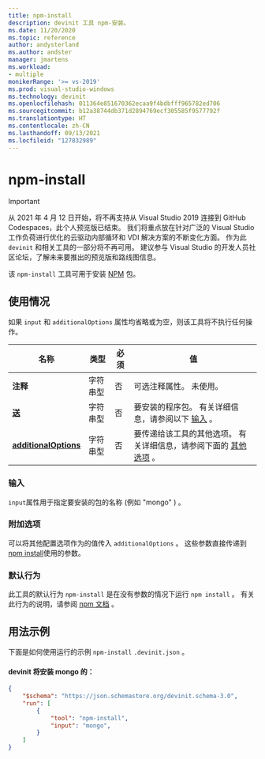```yaml
---
title: npm-install
description: devinit 工具 npm-安装。
ms.date: 11/20/2020
ms.topic: reference
author: andysterland
ms.author: andster
manager: jmartens
ms.workload:
- multiple
monikerRange: '>= vs-2019'
ms.prod: visual-studio-windows
ms.technology: devinit
ms.openlocfilehash: 011364e851670362ecaa9f4bdbfff965782ed706
ms.sourcegitcommit: b12a38744db371d2894769ecf305585f9577792f
ms.translationtype: HT
ms.contentlocale: zh-CN
ms.lasthandoff: 09/13/2021
ms.locfileid: "127832989"
---
```

# <a name="npm-install"></a>npm-install

> [!IMPORTANT]
> 从 2021 年 4 月 12 日开始，将不再支持从 Visual Studio 2019 连接到 GitHub Codespaces，此个人预览版已结束。 我们将重点放在针对广泛的 Visual Studio 工作负荷进行优化的云驱动内部循环和 VDI 解决方案的不断变化方面。 作为此 `devinit` 和相关工具的一部分将不再可用。 建议参与 Visual Studio 的开发人员社区论坛，了解未来要推出的预览版和路线图信息。

该 `npm-install` 工具可用于安装 [NPM](https://www.npmjs.com/) 包。

## <a name="usage"></a>使用情况

如果 `input` 和 `additionalOptions` 属性均省略或为空，则该工具将不执行任何操作。

| 名称                                             | 类型   | 必须 | 值                                                                                                          |
|--------------------------------------------------|--------|----------|----------------------------------------------------------------------------------------------------------------|
| **注释**                                     | 字符串型 | 否       | 可选注释属性。 未使用。                                                                          |
| [**送**](#input)                              | 字符串型 | 否       | 要安装的程序包。 有关详细信息，请参阅以下 [输入](#input) 。                                                 |
| [**additionalOptions**](#additional-options)     | 字符串型 | 否       | 要传递给该工具的其他选项。 有关详细信息，请参阅下面的 [其他选项](#additional-options) 。       |

### <a name="input"></a>输入

`input`属性用于指定要安装的包的名称 (例如 "mongo" ) 。

### <a name="additional-options"></a>附加选项

可以将其他配置选项作为的值传入 `additionalOptions` 。 这些参数直接传递到 [npm install](https://docs.npmjs.com/cli/install)使用的参数。

### <a name="default-behavior"></a>默认行为

此工具的默认行为 `npm-install` 是在没有参数的情况下运行 `npm install` 。 有关此行为的说明，请参阅 [npm 文档](https://docs.npmjs.com/cli/v6/commands/npm-install) 。

## <a name="example-usage"></a>用法示例
下面是如何使用运行的示例 `npm-install` `.devinit.json` 。

#### <a name="devinitjson-that-will-install-mongo"></a>devinit 将安装 mongo 的：
```json
{
    "$schema": "https://json.schemastore.org/devinit.schema-3.0",
    "run": [
        {
            "tool": "npm-install",
            "input": "mongo",
        }
    ]
}
```
